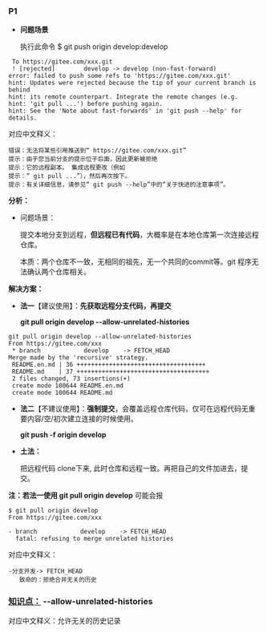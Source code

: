 ### P1

* **问题场景** 

  执行此命令  $ git push origin develop:develop

```
 To https://gitee.com/xxx.git
 ! [rejected]        develop -> develop (non-fast-forward)
error: failed to push some refs to 'https://gitee.com/xxx.git'
hint: Updates were rejected because the tip of your current branch is behind
hint: its remote counterpart. Integrate the remote changes (e.g.
hint: 'git pull ...') before pushing again.
hint: See the 'Note about fast-forwards' in 'git push --help' for details.
```

对应中文释义：

```
错误：无法将某些引用推送到“ https://gitee.com/xxx.git”
提示：由于您当前分支的提示位于后面，因此更新被拒绝
提示：它的远程副本。 集成远程更改（例如
提示：“ git pull ...”），然后再次按下。
提示：有关详细信息，请参见“ git push --help”中的“关于快进的注意事项”。
```



**分析：**

* 问题场景：

  提交本地分支到远程，**但远程已有代码**，大概率是在本地仓库第一次连接远程仓库。
  
  本质：两个仓库不一致，无相同的祖先，无一个共同的commit等。git 程序无法确认两个仓库相关。
  
  

**解决方案：**

* **法一**【建议使用】：**先获取远程分支代码，再提交**

   **git pull origin develop --allow-unrelated-histories**

```
git pull origin develop --allow-unrelated-histories
From https://gitee.com/xxx
 * branch            develop    -> FETCH_HEAD
Merge made by the 'recursive' strategy.
 README.en.md | 36 ++++++++++++++++++++++++++++++++++++
 README.md    | 37 +++++++++++++++++++++++++++++++++++++
 2 files changed, 73 insertions(+)
 create mode 100644 README.en.md
 create mode 100644 README.md
```



* **法二**【不建议使用】：**强制提交**，会覆盖远程仓库代码，仅可在远程代码无重要内容/空/初次建立连接的时候使用。

  **git push -f origin develop**



* **土法：**

  把远程代码 clone下来, 此时仓库和远程一致。再把自己的文件加进去，提交。

  

**注：若法一使用 git pull origin develop**  可能会报

```
$ git pull origin develop
From https://gitee.com/xxx

- branch            develop    -> FETCH_HEAD
  fatal: refusing to merge unrelated histories
```

对应中文释义：

```
-分支开发-> FETCH_HEAD
   致命的：拒绝合并无关的历史
```





### <u>知识点：</u>  **--allow-unrelated-histories**

对应中文释义：允许无关的历史记录
